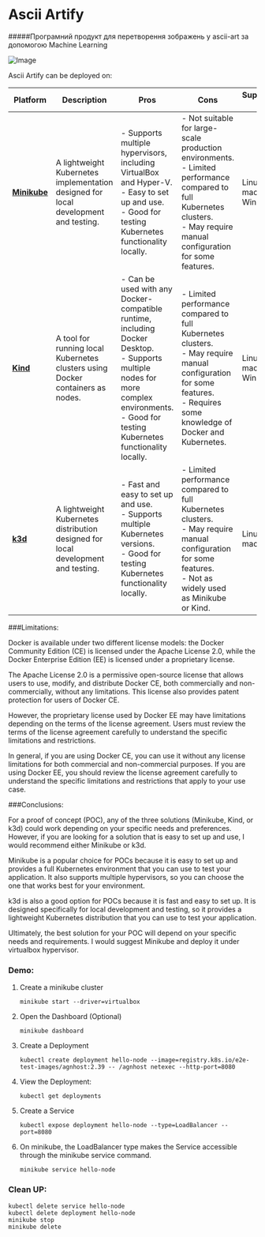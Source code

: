 # Ascii Artify

#####Програмний продукт для перетворення зображень у ascii-art за допомогою Machine Learning

![Image](.data/demo.gif)


Ascii Artify can be deployed on:

| Platform  | Description  | Pros  | Cons | Supported OS | Monitoring | Scaling | Supported Architecture | Automation |
|-----------|--------------|-------|------|--------------|------------|---------|------------------------|--------------------------|
| [**Minikube**](https://kubernetes.io/docs/tutorials/hello-minikube/) | A lightweight Kubernetes implementation designed for local development and testing.  | - Supports multiple hypervisors, including VirtualBox and Hyper-V. <br> - Easy to set up and use. <br> - Good for testing Kubernetes functionality locally.  | - Not suitable for large-scale production environments. <br> - Limited performance compared to full Kubernetes clusters. <br> - May require manual configuration for some features. | Linux, macOS, Windows | Prometheus, Grafana, ELK Stack | Horizontal Pod Autoscaler | x86-64, ARM64 | Ansible, Terraform, Helm |
| [**Kind**](https://kind.sigs.k8s.io) | A tool for running local Kubernetes clusters using Docker containers as nodes.  | - Can be used with any Docker-compatible runtime, including Docker Desktop. <br> - Supports multiple nodes for more complex environments. <br> - Good for testing Kubernetes functionality locally.  | - Limited performance compared to full Kubernetes clusters. <br> - May require manual configuration for some features. <br> - Requires some knowledge of Docker and Kubernetes. | Linux, macOS, Windows | Prometheus, Grafana, ELK Stack | Horizontal Pod Autoscaler | x86-64, ARM64 | Ansible, Terraform, Helm |
| [**k3d**](https://k3d.io/v5.4.9/#installation)  | A lightweight Kubernetes distribution designed for local development and testing.  | - Fast and easy to set up and use. <br> - Supports multiple Kubernetes versions. <br> - Good for testing Kubernetes functionality locally.  | - Limited performance compared to full Kubernetes clusters. <br> - May require manual configuration for some features. <br> - Not as widely used as Minikube or Kind. | Linux, macOS | Prometheus, Grafana | Horizontal Pod Autoscaler | x86-64 | Ansible, Terraform, Helm |

###Limitations:

Docker is available under two different license models: the Docker Community Edition (CE) is licensed under the Apache License 2.0, while the Docker Enterprise Edition (EE) is licensed under a proprietary license.

The Apache License 2.0 is a permissive open-source license that allows users to use, modify, and distribute Docker CE, both commercially and non-commercially, without any limitations. This license also provides patent protection for users of Docker CE.

However, the proprietary license used by Docker EE may have limitations depending on the terms of the license agreement. Users must review the terms of the license agreement carefully to understand the specific limitations and restrictions.

In general, if you are using Docker CE, you can use it without any license limitations for both commercial and non-commercial purposes. If you are using Docker EE, you should review the license agreement carefully to understand the specific limitations and restrictions that apply to your use case.



###Conclusions:

For a proof of concept (POC), any of the three solutions (Minikube, Kind, or k3d) could work depending on your specific needs and preferences. However, if you are looking for a solution that is easy to set up and use, I would recommend either Minikube or k3d.

Minikube is a popular choice for POCs because it is easy to set up and provides a full Kubernetes environment that you can use to test your application. It also supports multiple hypervisors, so you can choose the one that works best for your environment.

k3d is also a good option for POCs because it is fast and easy to set up. It is designed specifically for local development and testing, so it provides a lightweight Kubernetes distribution that you can use to test your application.

Ultimately, the best solution for your POC will depend on your specific needs and requirements. I would suggest Minikube and deploy it under virtualbox hypervisor. 


### Demo:

1. Create a minikube cluster
   ```
   minikube start --driver=virtualbox
   ```
2. Open the Dashboard (Optional)
   ```
   minikube dashboard
   ```
3. Create a Deployment
   ```
   kubectl create deployment hello-node --image=registry.k8s.io/e2e-test-images/agnhost:2.39 -- /agnhost netexec --http-port=8080
   ```
4. View the Deployment:
   ```
   kubectl get deployments
   ```
5. Create a Service
   ```
   kubectl expose deployment hello-node --type=LoadBalancer --port=8080
   ```
6. On minikube, the LoadBalancer type makes the Service accessible through the minikube service command.
   ```
   minikube service hello-node
   ```

### Clean UP:
```
kubectl delete service hello-node
kubectl delete deployment hello-node
minikube stop
minikube delete
```